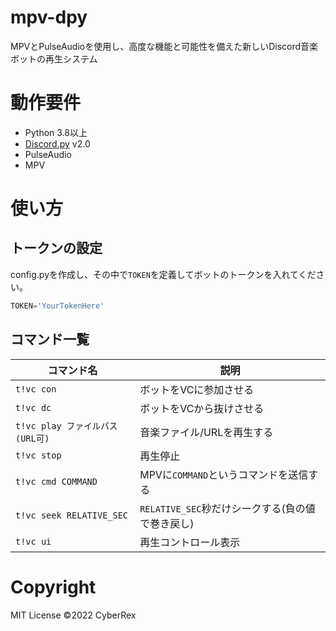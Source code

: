 # mpv-dpy
MPVとPulseAudioを使用し、高度な機能と可能性を備えた新しいDiscord音楽ボットの再生システム

# 動作要件
- Python 3.8以上
- [Discord.py](https://github.com/Rapptz/discord.py) v2.0
- PulseAudio
- MPV

# 使い方
## トークンの設定
config.pyを作成し、その中で`TOKEN`を定義してボットのトークンを入れてください。
```python
TOKEN='YourTokenHere'
```

## コマンド一覧
|コマンド名|説明|
|----------------|----------------|
|`t!vc con`|ボットをVCに参加させる|
|`t!vc dc`|ボットをVCから抜けさせる|
|`t!vc play ファイルパス(URL可)`|音楽ファイル/URLを再生する|
|`t!vc stop`|再生停止|
|`t!vc cmd COMMAND`|MPVに`COMMAND`というコマンドを送信する|
|`t!vc seek RELATIVE_SEC`|`RELATIVE_SEC`秒だけシークする(負の値で巻き戻し)|
|`t!vc ui`|再生コントロール表示|

# Copyright
MIT License
&copy;2022 CyberRex